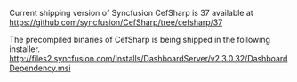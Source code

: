 Current shipping version of Syncfusion CefSharp is 37 available at https://github.com/syncfusion/CefSharp/tree/cefsharp/37

The precompiled binaries of CefSharp is being shipped in the following installer.
http://files2.syncfusion.com/Installs/DashboardServer/v2.3.0.32/DashboardDependency.msi 